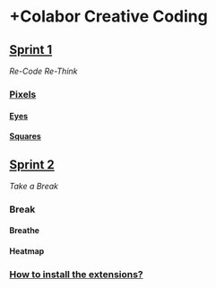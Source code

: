 # +Colabor Creative Coding

## [Sprint 1](https://github.com/jfladas/colabor/tree/main/sprint1)

_Re-Code Re-Think_

### [Pixels](https://jfladas.github.io/colabor/sprint1/pixels/)

#### [Eyes](https://jfladas.github.io/colabor/sprint1/eyes/)

#### [Squares](https://jfladas.github.io/colabor/sprint1/squares/)

## [Sprint 2](https://github.com/jfladas/colabor/tree/main/sprint2)

_Take a Break_

### Break

#### Breathe

#### Heatmap

### [How to install the extensions?](https://github.com/jfladas/colabor/tree/main/sprint2)
